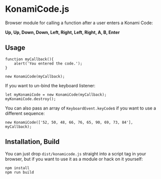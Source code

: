 # KonamiCode.js

Browser module for calling a function after a user enters a Konami Code:

**Up, Up, Down, Down, Left, Right, Left, Right, A, B, Enter**


## Usage
```
function myCallback(){
    alert('You entered the code.');
}

new KonamiCode(myCallback);
```


If you want to un-bind the keyboard listener:

```
let myKonamiCode = new KonamiCode(myCallback);
myKonamiCode.destroy();
```

You can also pass an array of `KeyboardEvent.keyCode`s if you want to use a different sequence:

```
new KonamiCode(['52, 50, 48, 66, 76, 65, 90, 69, 73, 84'], myCallback);
```


## Installation, Build

You can just drop `dist/konamicode.js` straight into a script tag in your browser, but if you want to use it as a module or hack on it yourself:

```
npm install
npm run build
```
